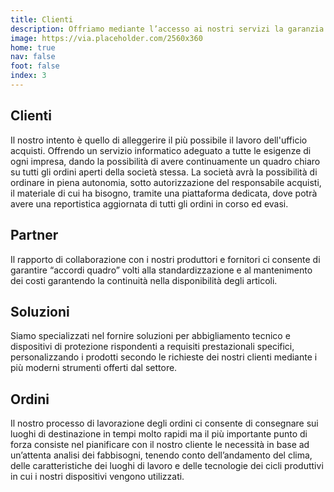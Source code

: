 ```yaml
---
title: Clienti
description: Offriamo mediante l’accesso ai nostri servizi la garanzia di essere sempre aggiornati
image: https://via.placeholder.com/2560x360
home: true
nav: false
foot: false
index: 3
---
```


## Clienti
Il nostro intento è quello di alleggerire il più possibile il lavoro dell'ufficio acquisti. Offrendo un servizio informatico adeguato a tutte le esigenze di ogni impresa, dando la possibilità di avere continuamente un quadro chiaro su tutti gli ordini aperti della società stessa. La società avrà la possibilità di ordinare in piena autonomia, sotto autorizzazione del responsabile acquisti, il materiale di cui ha bisogno, tramite una piattaforma dedicata, dove potrà avere una reportistica aggiornata di tutti gli ordini in corso ed evasi.

## Partner
Il rapporto di collaborazione con i nostri produttori e fornitori ci consente di garantire “accordi quadro” volti alla standardizzazione e al mantenimento dei costi garantendo la continuità nella disponibilità degli articoli.

## Soluzioni
Siamo specializzati nel fornire soluzioni per abbigliamento tecnico e dispositivi di protezione rispondenti a requisiti prestazionali specifici, personalizzando i prodotti secondo le richieste dei nostri clienti mediante i più moderni strumenti offerti dal settore.

## Ordini
Il nostro processo di lavorazione degli ordini ci consente di consegnare sui luoghi di destinazione in tempi molto rapidi ma il più importante punto di forza consiste nel pianificare con il nostro cliente le necessità in base ad un’attenta analisi dei fabbisogni, tenendo conto dell’andamento del clima, delle caratteristiche dei luoghi di lavoro e delle tecnologie dei cicli produttivi in cui i nostri dispositivi vengono utilizzati.